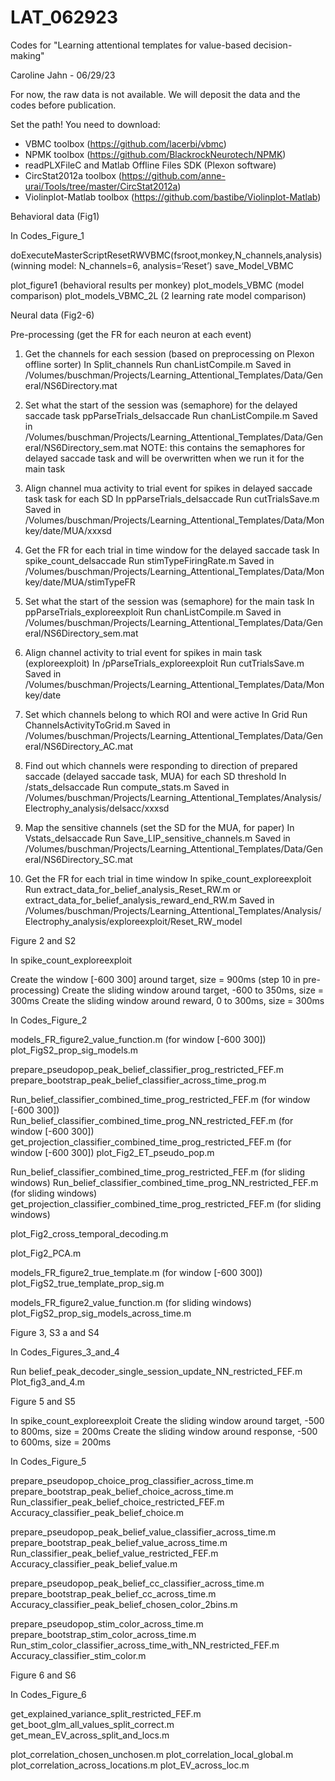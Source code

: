 # LAT_062923
Codes for "Learning attentional templates for value-based decision-making"

Caroline Jahn - 06/29/23

For now, the raw data is not available. We will deposit the data and the codes before publication.

Set the path!
You need to download:
- VBMC toolbox (https://github.com/lacerbi/vbmc)
- NPMK toolbox (https://github.com/BlackrockNeurotech/NPMK)
- readPLXFileC and Matlab Offline Files SDK (Plexon software)
- CircStat2012a toolbox (https://github.com/anne-urai/Tools/tree/master/CircStat2012a)
- Violinplot-Matlab toolbox (https://github.com/bastibe/Violinplot-Matlab)

Behavioral data (Fig1)

In Codes_Figure_1

doExecuteMasterScriptResetRWVBMC(fsroot,monkey,N_channels,analysis) (winning model: N_channels=6, analysis=‘Reset’)
save_Model_VBMC

plot_figure1 (behavioral results per monkey)
plot_models_VBMC (model comparison)
plot_models_VBMC_2L (2 learning rate model comparison)

Neural data (Fig2-6)

Pre-processing (get the FR for each neuron at each event)

1) Get the channels for each session (based on preprocessing on Plexon offline sorter)
In Split_channels
Run chanListCompile.m
Saved in /Volumes/buschman/Projects/Learning_Attentional_Templates/Data/General/NS6Directory.mat 

2) Set what the start of the session was (semaphore) for the delayed saccade task
ppParseTrials_delsaccade
Run chanListCompile.m
Saved in /Volumes/buschman/Projects/Learning_Attentional_Templates/Data/General/NS6Directory_sem.mat
NOTE: this contains the semaphores for delayed saccade task and will be overwritten when we run it for the main task

3) Align channel mua activity to trial event for spikes in delayed saccade task task for each SD 
In ppParseTrials_delsaccade
Run cutTrialsSave.m
Saved in /Volumes/buschman/Projects/Learning_Attentional_Templates/Data/Monkey/date/MUA/xxxsd

4) Get the FR for each trial in time window for the delayed saccade task
In spike_count_delsaccade
Run stimTypeFiringRate.m
Saved in /Volumes/buschman/Projects/Learning_Attentional_Templates/Data/Monkey/date/MUA/stimTypeFR

5) Set what the start of the session was (semaphore) for the main task
In ppParseTrials_exploreexploit
Run chanListCompile.m
Saved in /Volumes/buschman/Projects/Learning_Attentional_Templates/Data/General/NS6Directory_sem.mat

6) Align channel activity to trial event for spikes in main task (exploreexploit)
In /pParseTrials_exploreexploit
Run cutTrialsSave.m
Saved in /Volumes/buschman/Projects/Learning_Attentional_Templates/Data/Monkey/date

7) Set which channels belong to which ROI and were active
In Grid
Run ChannelsActivityToGrid.m
Saved in /Volumes/buschman/Projects/Learning_Attentional_Templates/Data/General/NS6Directory_AC.mat

8) Find out which channels were responding to direction of prepared saccade (delayed saccade task, MUA) for each SD threshold
In /stats_delsaccade
Run compute_stats.m
Saved in /Volumes/buschman/Projects/Learning_Attentional_Templates/Analysis/Electrophy_analysis/delsacc/xxxsd

9) Map the sensitive channels (set the SD for the MUA, for paper)
In Vstats_delsaccade
Run Save_LIP_sensitive_channels.m 
Saved in /Volumes/buschman/Projects/Learning_Attentional_Templates/Data/General/NS6Directory_SC.mat

10) Get the FR for each trial in time window
In spike_count_exploreexploit
Run extract_data_for_belief_analysis_Reset_RW.m or extract_data_for_belief_analysis_reward_end_RW.m
Saved in /Volumes/buschman/Projects/Learning_Attentional_Templates/Analysis/Electrophy_analysis/exploreexploit/Reset_RW_model

Figure 2 and S2

In spike_count_exploreexploit

Create the window [-600 300] around target, size = 900ms (step 10 in pre-processing)
Create the sliding window around target, -600 to 350ms, size = 300ms
Create the sliding window around reward, 0 to 300ms, size = 300ms 

In Codes_Figure_2

models_FR_figure2_value_function.m (for window [-600 300])
plot_FigS2_prop_sig_models.m

prepare_pseudopop_peak_belief_classifier_prog_restricted_FEF.m 
prepare_bootstrap_peak_belief_classifier_across_time_prog.m

Run_belief_classifier_combined_time_prog_restricted_FEF.m (for window [-600 300])
Run_belief_classifier_combined_time_prog_NN_restricted_FEF.m (for window [-600 300])
get_projection_classifier_combined_time_prog_restricted_FEF.m (for window [-600 300])
plot_Fig2_ET_pseudo_pop.m

Run_belief_classifier_combined_time_prog_restricted_FEF.m (for sliding windows)
Run_belief_classifier_combined_time_prog_NN_restricted_FEF.m (for sliding windows)
get_projection_classifier_combined_time_prog_restricted_FEF.m (for sliding windows)

plot_Fig2_cross_temporal_decoding.m

plot_Fig2_PCA.m

models_FR_figure2_true_template.m (for window [-600 300])
plot_FigS2_true_template_prop_sig.m

models_FR_figure2_value_function.m  (for sliding windows)
plot_FigS2_prop_sig_models_across_time.m

Figure 3, S3 a and S4

In Codes_Figures_3_and_4

Run belief_peak_decoder_single_session_update_NN_restricted_FEF.m
Plot_fig3_and_4.m

Figure 5 and S5

In spike_count_exploreexploit
Create the sliding window around target, -500 to 800ms, size = 200ms
Create the sliding window around response, -500 to 600ms, size = 200ms

In Codes_Figure_5

prepare_pseudopop_choice_prog_classifier_across_time.m
prepare_bootstrap_peak_belief_choice_across_time.m
Run_classifier_peak_belief_choice_restricted_FEF.m
Accuracy_classifier_peak_belief_choice.m

prepare_pseudopop_peak_belief_value_classifier_across_time.m
prepare_bootstrap_peak_belief_value_across_time.m
Run_classifier_peak_belief_value_restricted_FEF.m
Accuracy_classifier_peak_belief_value.m

prepare_pseudopop_peak_belief_cc_classifier_across_time.m
prepare_bootstrap_peak_belief_cc_across_time.m
Accuracy_classifier_peak_belief_chosen_color_2bins.m

prepare_pseudopop_stim_color_across_time.m
prepare_bootstrap_stim_color_across_time.m
Run_stim_color_classifier_across_time_with_NN_restricted_FEF.m
Accuracy_classifier_stim_color.m

Figure 6 and S6

In Codes_Figure_6

get_explained_variance_split_restricted_FEF.m 
get_boot_glm_all_values_split_correct.m
get_mean_EV_across_split_and_locs.m

plot_correlation_chosen_unchosen.m
plot_correlation_local_global.m
plot_correlation_across_locations.m
plot_EV_across_loc.m








